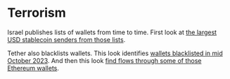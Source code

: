 # Terrorism

Israel publishes lists of wallets from time to time.
First look at [the largest USD stablecoin senders from those lists](https://dashargos.chainargos.com/looks/471).

Tether also blacklists wallets.
This look identifies [wallets blacklisted in mid October 2023](https://dashargos.chainargos.com/looks/696).
And then this look [find flows through some of those Ethereum wallets](https://dashargos.chainargos.com/looks/473).